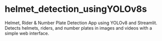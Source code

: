 # helmet_detection_usingYOLOv8s
Helmet, Rider &amp; Number Plate Detection App using YOLOv8 and Streamlit. Detects helmets, riders, and number plates in images and videos with a simple web interface.

